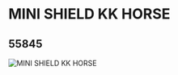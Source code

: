 # MINI SHIELD KK HORSE
## 55845
![MINI SHIELD KK HORSE](https://lc-www-live-s.legocdn.com/media/bricks/5/2/4293418.jpg)